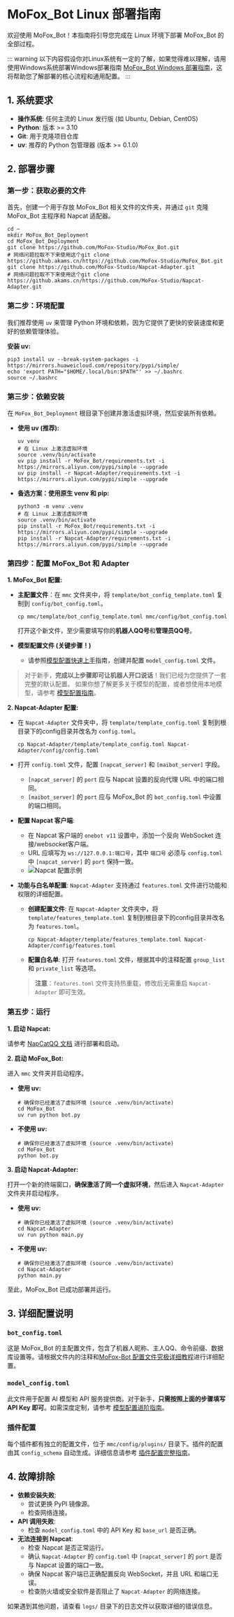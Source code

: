 # MoFox_Bot Linux 部署指南

欢迎使用 MoFox_Bot！本指南将引导您完成在 Linux 环境下部署 MoFox_Bot 的全部过程。

::: warning
以下内容假设你对Linux系统有一定的了解，如果觉得难以理解，请用使用Windows系统部署Windows部署指南 [MoFox_Bot Windows 部署指南](./deployment_guide.md)，这将帮助您了解部署的核心流程和通用配置。
:::

## 1. 系统要求

- **操作系统**: 任何主流的 Linux 发行版 (如 Ubuntu, Debian, CentOS)
- **Python**: 版本 >= 3.10
- **Git**: 用于克隆项目仓库
- **uv**: 推荐的 Python 包管理器 (版本 >= 0.1.0)

## 2. 部署步骤

### 第一步：获取必要的文件

首先，创建一个用于存放 MoFox_Bot 相关文件的文件夹，并通过 `git` 克隆 MoFox_Bot 主程序和 Napcat 适配器。

```shell
cd ~
mkdir MoFox_Bot_Deployment
cd MoFox_Bot_Deployment
git clone https://github.com/MoFox-Studio/MoFox_Bot.git
# 网络问题拉取不下来使用这个git clone https://github.akams.cn/https://github.com/MoFox-Studio/MoFox_Bot.git
git clone https://github.com/MoFox-Studio/Napcat-Adapter.git
# 网络问题拉取不下来使用这个git clone https://github.akams.cn/https://github.com/MoFox-Studio/Napcat-Adapter.git
```

### 第二步：环境配置

我们推荐使用 `uv` 来管理 Python 环境和依赖，因为它提供了更快的安装速度和更好的依赖管理体验。

**安装 uv:**

```shell
pip3 install uv --break-system-packages -i https://mirrors.huaweicloud.com/repository/pypi/simple/
echo 'export PATH="$HOME/.local/bin:$PATH"' >> ~/.bashrc
source ~/.bashrc
```

### 第三步：依赖安装

在 `MoFox_Bot_Deployment` 根目录下创建并激活虚拟环境，然后安装所有依赖。

- **使用 uv (推荐):**

  ```shell
  uv venv
  # 在 Linux 上激活虚拟环境
  source .venv/bin/activate
  uv pip install -r MoFox_Bot/requirements.txt -i https://mirrors.aliyun.com/pypi/simple --upgrade
  uv pip install -r Napcat-Adapter/requirements.txt -i https://mirrors.aliyun.com/pypi/simple --upgrade
  ```

- **备选方案：使用原生 venv 和 pip:**

  ```shell
  python3 -m venv .venv
  # 在 Linux 上激活虚拟环境
  source .venv/bin/activate
  pip install -r MoFox_Bot/requirements.txt -i https://mirrors.aliyun.com/pypi/simple --upgrade
  pip install -r Napcat-Adapter/requirements.txt -i https://mirrors.aliyun.com/pypi/simple --upgrade
  ```

### 第四步：配置 MoFox_Bot 和 Adapter

**1. MoFox_Bot 配置:**

 - **主配置文件**：在 `mmc` 文件夹中，将 `template/bot_config_template.toml` 复制到 `config/bot_config.toml`。
   ```shell
   cp mmc/template/bot_config_template.toml mmc/config/bot_config.toml
   ```
   打开这个新文件，至少需要填写你的**机器人QQ号**和**管理员QQ号**。

 - **模型配置文件 (关键步骤！)**
   - 请参照[模型配置快速上手](guides/quick_start_model_config.md)指南，创建并配置 `model_config.toml` 文件。

 > 对于新手，**完成以上步骤即可让机器人开口说话**！我们已经为您提供了一套完整的默认配置。
 > 如果你想了解更多关于模型的配置，或者想使用本地模型，请参考 [模型配置指南](model_configuration_guide.md)。

**2. Napcat-Adapter 配置:**

- 在 `Napcat-Adapter` 文件夹中，将 `template/template_config.toml` 复制到根目录下的config目录并改名为 `config.toml`。
  ```shell
  cp Napcat-Adapter/template/template_config.toml Napcat-Adapter/config/config.toml
  ```
- 打开 `config.toml` 文件，配置 `[napcat_server]` 和 `[maibot_server]` 字段。
  - `[napcat_server]` 的 `port` 应与 Napcat 设置的反向代理 URL 中的端口相同。
  - `[maibot_server]` 的 `port` 应与 MoFox_Bot 的 `bot_config.toml` 中设置的端口相同。

- **配置 Napcat 客户端**:
  - 在 Napcat 客户端的 `onebot v11` 设置中，添加一个反向 WebSocket 连接/websocket客户端。
  - URL 应填写为 `ws://127.0.0.1:端口号`，其中 `端口号` 必须与 `config.toml` 中 `[napcat_server]` 的 `port` 保持一致。
  - ![Napcat 配置示例](../assets/napcat_websockets_client.png)

- **功能与白名单配置**:
  `Napcat-Adapter` 支持通过 `features.toml` 文件进行功能和权限的详细配置。
  - **创建配置文件**: 在 `Napcat-Adapter` 文件夹中，将 `template/features_template.toml` 复制到根目录下的config目录并改名为 `features.toml`。
    ```shell
    cp Napcat-Adapter/template/features_template.toml Napcat-Adapter/config/features.toml
    ```
  - **配置白名单**: 打开 `features.toml` 文件，根据其中的注释配置 `group_list` 和 `private_list` 等选项。
  > **注意**：`features.toml` 文件支持热重载，修改后无需重启 `Napcat-Adapter` 即可生效。

### 第五步：运行

**1. 启动 Napcat:**

请参考 [NapCatQQ 文档](https://napcat-qq.github.io/) 进行部署和启动。

**2. 启动 MoFox_Bot:**

进入 `mmc` 文件夹并启动程序。

- **使用 uv:**

  ```shell
  # 确保你已经激活了虚拟环境 (source .venv/bin/activate)
  cd MoFox_Bot
  uv run python bot.py
  ```

- **不使用 uv:**

  ```shell
  # 确保你已经激活了虚拟环境 (source .venv/bin/activate)
  cd MoFox_Bot
  python bot.py
  ```

**3. 启动 Napcat-Adapter:**

打开一个新的终端窗口，**确保激活了同一个虚拟环境**，然后进入 `Napcat-Adapter` 文件夹并启动程序。

- **使用 uv:**

  ```shell
  # 确保你已经激活了虚拟环境 (source .venv/bin/activate)
  cd Napcat-Adapter
  uv run python main.py
  ```

- **不使用 uv:**

  ```shell
  # 确保你已经激活了虚拟环境 (source .venv/bin/activate)
  cd Napcat-Adapter
  python main.py
  ```

至此，MoFox_Bot 已成功部署并运行。

## 3. 详细配置说明

### `bot_config.toml`

这是 MoFox_Bot 的主配置文件，包含了机器人昵称、主人QQ、命令前缀、数据库设置等。请根据文件内的注释和[MoFox-Bot 配置文件究极详细教程](bot_config_guide.md)进行详细配置。

### `model_config.toml`

此文件用于配置 AI 模型和 API 服务提供商。对于新手，**只需按照上面的步骤填写 API Key 即可**。如需深度定制，请参考 [模型配置进阶指南](model_configuration_guide.md)。

### 插件配置

每个插件都有独立的配置文件，位于 `mmc/config/plugins/` 目录下。插件的配置由其 `config_schema` 自动生成。详细信息请参考 [插件配置完整指南](../development/plugins/configuration-guide.md)。

## 4. 故障排除

- **依赖安装失败**:
  - 尝试更换 PyPI 镜像源。
  - 检查网络连接。
- **API 调用失败**:
  - 检查 `model_config.toml` 中的 API Key 和 `base_url` 是否正确。
- **无法连接到 Napcat**:
  - 检查 Napcat 是否正常运行。
  - 确认 `Napcat-Adapter` 的 `config.toml` 中 `[napcat_server]` 的 `port` 是否与 Napcat 设置的端口一致。
  - 确保 Napcat 客户端已正确配置反向 WebSocket，并且 URL 和端口无误。
  - 检查防火墙或安全软件是否阻止了 `Napcat-Adapter` 的网络连接。

如果遇到其他问题，请查看 `logs/` 目录下的日志文件以获取详细的错误信息。